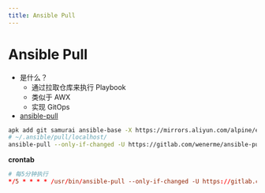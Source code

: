 ```yaml
---
title: Ansible Pull
---
```


# Ansible Pull

- 是什么？
  - 通过拉取仓库来执行 Playbook
  - 类似于 AWX
  - 实现 GitOps
- [ansible-pull](https://docs.ansible.com/ansible/latest/cli/ansible-pull.html)

```bash
apk add git samurai ansible-base -X https://mirrors.aliyun.com/alpine/edge/main/
# ~/.ansible/pull/localhost/
ansible-pull --only-if-changed -U https://gitlab.com/wenerme/ansible-pull-demo -i hosts
```

**crontab**

```conf
# 每5分钟执行
*/5 * * * * /usr/bin/ansible-pull --only-if-changed -U https://gitlab.com/wenerme/ansible-pull-demo -i hosts
```
